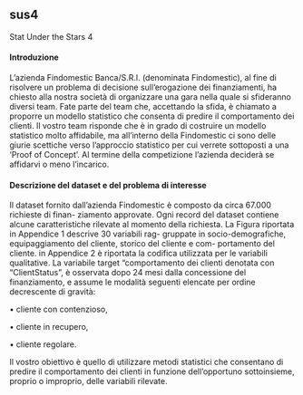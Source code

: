 ## sus4
Stat Under the Stars 4

#### Introduzione
L’azienda Findomestic Banca/S.R.l. (denominata Findomestic), al fine di risolvere un
problema di decisione sull’erogazione dei finanziamenti, ha chiesto alla nostra società di
organizzare una gara nella quale si sfideranno diversi team. Fate parte del team che,
accettando la sfida, è chiamato a proporre un modello statistico che consenta di predire
il comportamento dei clienti. Il vostro team risponde che è in grado di costruire un
modello statistico molto affidabile, ma all’interno della Findomestic ci sono delle giurie
scettiche verso l’approccio statistico per cui verrete sottoposti a una ‘Proof of Concept’.
Al termine della competizione l’azienda deciderà se affidarvi o meno l’incarico.

#### Descrizione del dataset e del problema di interesse
Il dataset fornito dall’azienda Findomestic è composto da circa 67.000 richieste di finan-
ziamento approvate. Ogni record del dataset contiene alcune caratteristiche rilevate al
momento della richiesta. La Figura riportata in Appendice 1 descrive 30 variabili rag-
gruppate in socio-demografiche, equipaggiamento del cliente, storico del cliente e com-
portamento del cliente. in Appendice 2 è riportata la codifica utilizzata per le variabili
qualitative. La variabile target “comportamento dei clienti denotata con “ClientStatus”, è osservata dopo 24 mesi dalla concessione del finanziamento, e assume le modalità seguenti elencate per ordine decrescente di gravità:

• cliente con contenzioso,

• cliente in recupero,

• cliente regolare.

Il vostro obiettivo è quello di utilizzare metodi statistici che consentano
di predire il comportamento dei clienti in funzione dell’opportuno sottoinsieme,
proprio o improprio, delle variabili rilevate.
